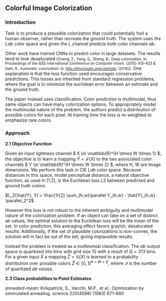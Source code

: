 ## Colorful Image Colorization

### Introduction

Task is to produce a plausible colorization that could potentially fool a human observer, rather than recreate the ground truth. The system uses the *Lab* color space and given the *L* channel predicts both color channels *ab*.

Other work have trained CNNs to predict color in large datasets. The results tend to look desaturated (<small>Cheng, Z., Yang, Q., Sheng, B.: Deep colorization. In: Proceedings of the IEEE International Conference on Computer Vision. (2015) 415–423 & Dahl, R.: Automatic colorization. In: http://tinyclouds.org/colorize/. (2016)</small>). One explanation is that the loss function used encourages conservative predictions. This losses are inherited from standard regression problems, where the goal is to minimize the euclidean error between an estimate and the ground truth.

The paper instead uses classification. Color prediction is multimodal, thus same objects can have many colorization options. To appropriately model the multimodal nature of the problem, the authors predict a distribution of possible colors for each pixel. At training time the loss is re-weighted to emphasize rare colors.

### Approach

**2.1 Objective Function**

Given an input lightness channel $ X \in \mathbb{R}^{H \times W \times 1} $, the objective is to learn a mapping $\hat{Y} = \mathcal{F}(X)$ to the two associated color channels $ Y \in \mathbb{R}^{H \times W \times 2} $, where H, W are image dimensions. We perform this task in CIE *Lab* color space. Because distances in this space, model perceptual distance, a natural objective function, as used in [1,2], is the Euclidean loss L2 between predicted and ground truth colors:

$L_2(\hat{Y}, Y) = \frac{1}{2} \sum_{h,w}\parallel Y_{h,w} - \hat{Y}_{h,w} \parallel_2^2$

However this loss is not robust to the inherent ambiguity and multimodal nature of the colorization problem. If an object can take on a set of distinct ab values, the optimal solution to the Euclidean loss will be the mean of the set. In color prediction, this averaging effect favors grayish, desaturated results. Additionally, if the set of plausible colorizations is non-convex, the solution will in fact be out of the set, giving implausible results.

Instead the problem is treated as a multinomial classification. The *ab* output space is quantized into bins with grid size 10 with a result of $Q = 313$ bins. For a given input $X$ a mapping $\hat{Z} = \mathcal{G}(X)$ is learned to a probability distribution over possible colors $\hat{Z} \in [0, 1]^{H \times W \times Q}$, where $\mathcal{Q}$ is the number of quantized *ab* values.





**2.3 Class probabilities to Point Estimates**

*annealed-mean*: Kirkpatrick, S., Vecchi, M.P., et al.: Optimization by simmulated annealing. science 220(4598) (1983) 671–680
